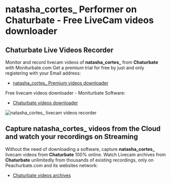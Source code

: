 # natasha_cortes_ Performer on Chaturbate - Free LiveCam videos downloader

## Chaturbate Live Videos Recorder

Monitor and record livecam videos of **natasha_cortes_** from **Chaturbate** with Moniturbate.com
Get a premium trial for free by just and only registering with your Email address:
* [natasha_cortes_ Premium videos downloader](https://moniturbate.com/request-demo-licence-key.html)

Free livecam videos downloader - Moniturbate Software:
* [Chaturbate videos downloader](https://moniturbate.com/moniturbate-download-software.html)

![natasha_cortes_ livecam videos recorder](https://peachurnet.com/templates/moniturbate-software.png)


## Capture natasha_cortes_ videos from the Cloud and watch your recordings on Streaming

Without the need of downloading a software, capture **natasha_cortes_** livecam videos from **Chaturbate** 100% online.
Watch Livecam archives from **Chaturbate** unlimitedly from thousands of existing recordings, only on Peachurbate.com and its websites network:
* [Chaturbate videos archives](https://peachurnet.com/)